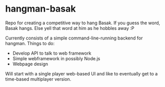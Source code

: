 # hangman-basak

Repo for creating a competitive way to hang Basak. If you guess the word, Basak hangs.
Else yell that word at him as he hobbles away :P

Currently consists of a simple command-line-running backend for hangman. Things to do:
- Develop API to talk to web framework
- Simple webframework in possibly Node.js
- Webpage design

Will start with a single player web-based UI and like to eventually get to a time-based multiplayer version. 
